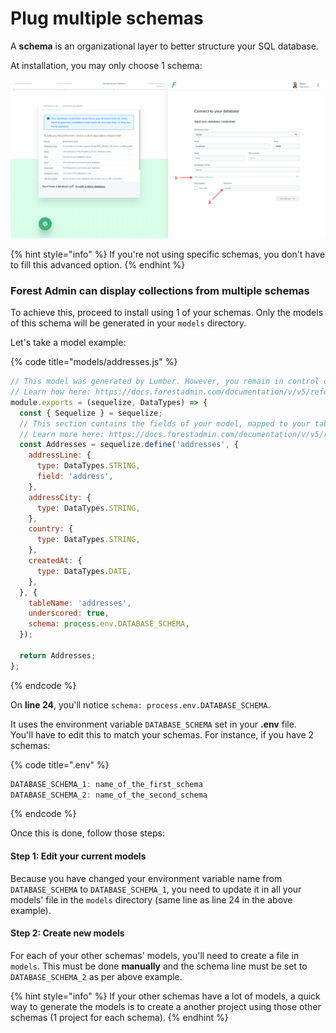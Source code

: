 # Plug multiple schemas

A **schema** is an organizational layer to better structure your SQL database.

At installation, you may only choose 1 schema:

![](<../../.gitbook/assets/screenshot 2020-02-17 at 16.27.45.png>)

{% hint style="info" %}
If you're not using specific schemas, you don't have to fill this advanced option.
{% endhint %}

### Forest Admin can display collections from multiple schemas

To achieve this, proceed to install using 1 of your schemas. Only the models of this schema will be generated in your `models` directory.

Let's take a model example:

{% code title="models/addresses.js" %}
```javascript
// This model was generated by Lumber. However, you remain in control of your models.
// Learn how here: https://docs.forestadmin.com/documentation/v/v5/reference-guide/models/enrich-your-models
module.exports = (sequelize, DataTypes) => {
  const { Sequelize } = sequelize;
  // This section contains the fields of your model, mapped to your table's columns.
  // Learn more here: https://docs.forestadmin.com/documentation/v/v5/reference-guide/models/enrich-your-models#declaring-a-new-field-in-a-model
  const Addresses = sequelize.define('addresses', {
    addressLine: {
      type: DataTypes.STRING,
      field: 'address',
    },
    addressCity: {
      type: DataTypes.STRING,
    },
    country: {
      type: DataTypes.STRING,
    },
    createdAt: {
      type: DataTypes.DATE,
    },
  }, {
    tableName: 'addresses',
    underscored: true,
    schema: process.env.DATABASE_SCHEMA,
  });

  return Addresses;
};
```
{% endcode %}

On **line 24**, you'll notice `schema: process.env.DATABASE_SCHEMA`.&#x20;

It uses the environment variable `DATABASE_SCHEMA` set in your **.env** file. \
You'll have to edit this to match your schemas. For instance, if you have 2 schemas:

{% code title=".env" %}
```javascript
DATABASE_SCHEMA_1: name_of_the_first_schema
DATABASE_SCHEMA_2: name_of_the_second_schema
```
{% endcode %}

Once this is done, follow those steps:

#### Step 1: Edit your current models

Because you have changed your environment variable name from `DATABASE_SCHEMA` to `DATABASE_SCHEMA_1`, you need to update it in all your models' file in the `models` directory (same line as line 24 in the above example).

#### Step 2: Create new models

For each of your other schemas' models, you'll need to create a file in `models`. This must be done **manually** and the schema line must be set to `DATABASE_SCHEMA_2` as per above example.

{% hint style="info" %}
If your other schemas have a lot of models, a quick way to generate the models is to create a another project using those other schemas (1 project for each schema).
{% endhint %}


